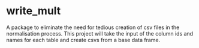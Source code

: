 # write_mult
A package to eliminate the need for tedious creation of csv files in the normalisation process. This project will take the input
of the column ids and names for each table and create csvs from a base data frame.
